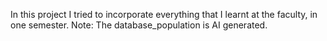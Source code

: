In this project I tried to incorporate everything that I learnt at the faculty, in one semester.
Note: The database_population is AI generated.
